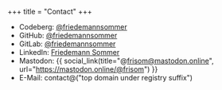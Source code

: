 +++
title = "Contact"
+++

* Codeberg: [@friedemannsommer](https://codeberg.org/friedemannsommer)
* GitHub: [@friedemannsommer](https://github.com/friedemannsommer)
* GitLab: [@friedemannsommer](https://gitlab.com/friedemannsommer)
* LinkedIn: [Friedemann Sommer](https://www.linkedin.com/in/friedemann-sommer-0608b0130)
* Mastodon: {{ social_link(title="@frisom@mastodon.online", url="https://mastodon.online/@frisom") }}
* E-Mail: contact@("top domain under registry suffix")
